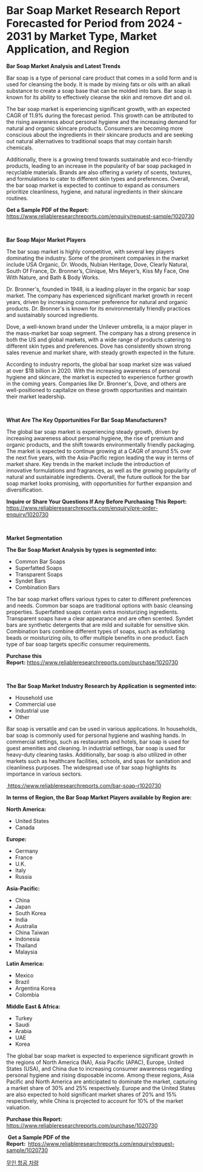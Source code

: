 <p><h1>Bar Soap Market Research Report Forecasted for Period from 2024 -  2031 by Market Type, Market Application, and Region</h1></p><p><strong>Bar Soap Market Analysis and Latest Trends</strong></p>
<p><p>Bar soap is a type of personal care product that comes in a solid form and is used for cleansing the body. It is made by mixing fats or oils with an alkali substance to create a soap base that can be molded into bars. Bar soap is known for its ability to effectively cleanse the skin and remove dirt and oil.</p><p>The bar soap market is experiencing significant growth, with an expected CAGR of 11.9% during the forecast period. This growth can be attributed to the rising awareness about personal hygiene and the increasing demand for natural and organic skincare products. Consumers are becoming more conscious about the ingredients in their skincare products and are seeking out natural alternatives to traditional soaps that may contain harsh chemicals.</p><p>Additionally, there is a growing trend towards sustainable and eco-friendly products, leading to an increase in the popularity of bar soap packaged in recyclable materials. Brands are also offering a variety of scents, textures, and formulations to cater to different skin types and preferences. Overall, the bar soap market is expected to continue to expand as consumers prioritize cleanliness, hygiene, and natural ingredients in their skincare routines.</p></p>
<p><strong>Get a Sample PDF of the Report:&nbsp;</strong> <a href="https://www.reliableresearchreports.com/enquiry/request-sample/1020730">https://www.reliableresearchreports.com/enquiry/request-sample/1020730</a></p>
<p>&nbsp;</p>
<p><strong>Bar Soap Major Market Players</strong></p>
<p><p>The bar soap market is highly competitive, with several key players dominating the industry. Some of the prominent companies in the market include USA Organic, Dr. Woods, Nubian Heritage, Dove, Clearly Natural, South Of France, Dr. Bronner’s, Clinique, Mrs Meyer’s, Kiss My Face, One With Nature, and Bath & Body Works.</p><p>Dr. Bronner's, founded in 1948, is a leading player in the organic bar soap market. The company has experienced significant market growth in recent years, driven by increasing consumer preference for natural and organic products. Dr. Bronner's is known for its environmentally friendly practices and sustainably sourced ingredients.</p><p>Dove, a well-known brand under the Unilever umbrella, is a major player in the mass-market bar soap segment. The company has a strong presence in both the US and global markets, with a wide range of products catering to different skin types and preferences. Dove has consistently shown strong sales revenue and market share, with steady growth expected in the future.</p><p>According to industry reports, the global bar soap market size was valued at over $18 billion in 2020. With the increasing awareness of personal hygiene and skincare, the market is expected to experience further growth in the coming years. Companies like Dr. Bronner's, Dove, and others are well-positioned to capitalize on these growth opportunities and maintain their market leadership.</p></p>
<p>&nbsp;</p>
<p><strong>What Are The Key Opportunities For Bar Soap Manufacturers?</strong></p>
<p><p>The global bar soap market is experiencing steady growth, driven by increasing awareness about personal hygiene, the rise of premium and organic products, and the shift towards environmentally friendly packaging. The market is expected to continue growing at a CAGR of around 5% over the next five years, with the Asia-Pacific region leading the way in terms of market share. Key trends in the market include the introduction of innovative formulations and fragrances, as well as the growing popularity of natural and sustainable ingredients. Overall, the future outlook for the bar soap market looks promising, with opportunities for further expansion and diversification.</p></p>
<p><strong>Inquire or Share Your Questions If Any Before Purchasing This Report:</strong> <a href="https://www.reliableresearchreports.com/enquiry/pre-order-enquiry/1020730">https://www.reliableresearchreports.com/enquiry/pre-order-enquiry/1020730</a></p>
<p>&nbsp;</p>
<p><strong>Market Segmentation</strong></p>
<p><strong>The Bar Soap Market Analysis by types is segmented into:</strong></p>
<p><ul><li>Common Bar Soaps</li><li>Superfatted Soaps</li><li>Transparent Soaps</li><li>Syndet Bars</li><li>Combination Bars</li></ul></p>
<p><p>The bar soap market offers various types to cater to different preferences and needs. Common bar soaps are traditional options with basic cleansing properties. Superfatted soaps contain extra moisturizing ingredients. Transparent soaps have a clear appearance and are often scented. Syndet bars are synthetic detergents that are mild and suitable for sensitive skin. Combination bars combine different types of soaps, such as exfoliating beads or moisturizing oils, to offer multiple benefits in one product. Each type of bar soap targets specific consumer requirements.</p></p>
<p><strong>Purchase this Report:&nbsp;</strong><a href="https://www.reliableresearchreports.com/purchase/1020730">https://www.reliableresearchreports.com/purchase/1020730</a></p>
<p>&nbsp;</p>
<p><strong>The Bar Soap Market Industry Research by Application is segmented into:</strong></p>
<p><ul><li>Household use</li><li>Commercial use</li><li>Industrial use</li><li>Other</li></ul></p>
<p><p>Bar soap is versatile and can be used in various applications. In households, bar soap is commonly used for personal hygiene and washing hands. In commercial settings, such as restaurants and hotels, bar soap is used for guest amenities and cleaning. In industrial settings, bar soap is used for heavy-duty cleaning tasks. Additionally, bar soap is also utilized in other markets such as healthcare facilities, schools, and spas for sanitation and cleanliness purposes. The widespread use of bar soap highlights its importance in various sectors.</p></p>
<p><a href="https://www.reliableresearchreports.com/bar-soap-r1020730">&nbsp;https://www.reliableresearchreports.com/bar-soap-r1020730</a></p>
<p><strong>In terms of Region, the Bar Soap Market Players available by Region are:</strong></p>
<p>
    <p> <strong> North America: </strong>
        <ul>
            <li>United States</li>
            <li>Canada</li>
        </ul>
        </p> 
    <p> <strong> Europe: </strong>
        <ul>
            <li>Germany</li>
            <li>France</li>
            <li>U.K.</li>
            <li>Italy</li>
            <li>Russia</li>
        </ul>
        </p> 
    <p> <strong> Asia-Pacific: </strong>
        <ul>
            <li>China</li>
            <li>Japan</li>
            <li>South Korea</li>
            <li>India</li>
            <li>Australia</li>
            <li>China Taiwan</li>
            <li>Indonesia</li>
            <li>Thailand</li>
            <li>Malaysia</li>
        </ul>
        </p> 
    <p> <strong> Latin America: </strong>
        <ul>
            <li>Mexico</li>
            <li>Brazil</li>
            <li>Argentina Korea</li>
            <li>Colombia</li>
        </ul>
        </p> 
    <p> <strong> Middle East & Africa: </strong>
        <ul>
            <li>Turkey</li>
            <li>Saudi</li>
            <li>Arabia</li>
            <li>UAE</li>
            <li>Korea</li>
        </ul>
    </p>
    </p>
<p><p>The global bar soap market is expected to experience significant growth in the regions of North America (NA), Asia Pacific (APAC), Europe, United States (USA), and China due to increasing consumer awareness regarding personal hygiene and rising disposable income. Among these regions, Asia Pacific and North America are anticipated to dominate the market, capturing a market share of 30% and 25% respectively. Europe and the United States are also expected to hold significant market shares of 20% and 15% respectively, while China is projected to account for 10% of the market valuation.</p></p>
<p><strong>Purchase this Report: </strong><a href="https://www.reliableresearchreports.com/purchase/1020730">https://www.reliableresearchreports.com/purchase/1020730</a></p>
<p>&nbsp;<strong>Get a Sample PDF of the Report:&nbsp;&nbsp;</strong><a href="https://www.reliableresearchreports.com/enquiry/request-sample/1020730">https://www.reliableresearchreports.com/enquiry/request-sample/1020730</a></p>
<p><strong></strong></p>
<p><p><a href="https://github.com/kimvicki3212024/Market-Research-Report-List-2/blob/main/918500739851.md">무인 항공 차량</a></p></p>